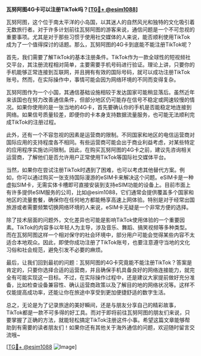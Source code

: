 **瓦努阿图4G卡可以注册TikTok吗？[[TG💪+ @esim1088](https://t.me/s/esim1088)]**

瓦努阿图，这个位于南太平洋的小岛国，以其迷人的自然风光和独特的文化吸引着无数旅行者。对于许多计划前往瓦努阿图的游客来说，通信问题是一个不可忽视的重要事项。尤其是对于那些习惯于使用社交媒体的人来说，能否顺利使用TikTok成为了一个值得探讨的话题。那么，瓦努阿图的4G卡到底能不能注册TikTok呢？

首先，我们需要了解TikTok的基本注册条件。TikTok作为一款全球性的短视频社交平台，其注册流程相对简单，主要需要手机号码进行验证。理论上讲，只要你的手机能够正常连接到互联网，并且拥有有效的国际号码，就可以成功注册TikTok账号。然而，在实际操作中，事情可能会因为网络环境的不同而变得复杂。

瓦努阿图作为一个小国，其通信基础设施相较于发达国家可能稍显落后。虽然近年来该国也在努力改善通信条件，但部分地区仍可能存在信号不稳定或网速较慢的情况。如果你使用的是一张当地的4G卡，首先要确认你的手机是否能稳定地连接到网络。如果信号质量较差，即便你的卡本身支持数据流量服务，也可能无法顺利完成TikTok的注册过程。

此外，还有一个不容忽视的因素是运营商的限制。不同国家和地区的电信运营商对国际应用的支持程度各不相同。有些运营商可能会出于商业利益考虑，对某些特定的应用程序实施访问限制。因此，在购买瓦努阿图的4G卡之前，建议先咨询相关运营商，了解他们是否允许用户正常使用TikTok等国际社交媒体平台。

当然，如果你在尝试注册TikTok时遇到了困难，也可以考虑其他替代方案。例如，你可以通过购买一张支持国际漫游的eSIM卡来解决这个问题。eSIM卡是一种虚拟SIM卡，无需实体卡槽即可直接安装到支持eSIM功能的设备上。目前市面上有许多提供eSIM服务的公司，比如@esim1088，它们通常会提供覆盖多个国家和地区的流量套餐，确保你在任何地方都能畅享高速上网体验。特别是对于经常出国旅游或者需要频繁切换网络环境的人来说，eSIM卡无疑是一个非常方便的选择。

除了技术层面的问题外，文化差异也可能是影响TikTok使用体验的一个重要因素。TikTok的内容多以年轻人为主导，涉及音乐、舞蹈、搞笑视频等多种类型。而在瓦努阿图这样一个相对保守的社会环境中，部分用户可能会觉得某些内容不太适合本地观众。因此，即使你成功注册了TikTok账号，也要注意遵守当地的文化习俗和社会规范，避免引发不必要的麻烦。

最后，让我们回到最初的问题：瓦努阿图的4G卡究竟能不能注册TikTok？答案是肯定的，只要你选择合适的运营商，并且确保手机具备良好的网络连接能力，就完全有可能实现这一目标。不过，在实际操作过程中，还是建议大家提前做好充分准备，比如检查设备兼容性、确认运营商政策以及了解目的地的网络状况等。这样不仅能提高成功率，还能让你在旅途中享受到更加便捷舒适的数字生活。

总之，无论是为了记录旅途的美好瞬间，还是与朋友分享自己的精彩故事，TikTok都是一款不可多得的好工具。而对于即将前往瓦努阿图的朋友们来说，只要掌握了正确的方法，就能轻松搞定TikTok注册这件小事。希望这篇文章能够帮助到有需要的读者朋友们！如果你还有其他关于海外通信的问题，欢迎随时留言交流哦~

[[TG💪+ @esim1088](https://t.me/s/esim1088) ![Image](https://i.postimg.cc/4NQfJmqS/Snipaste-2025-05-13-00-14-12.png)]